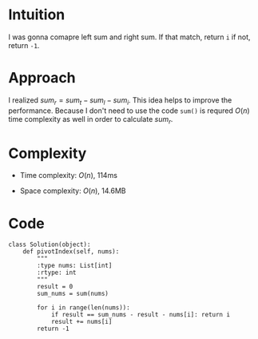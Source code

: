 # Intuition
I was gonna comapre left sum and right sum.
If that match, return `i` if not, return `-1`.
<!-- Describe your first thoughts on how to solve this problem. -->

# Approach
I realized $sum_r = sum_t - sum_l - sum_i$.
This idea helps to improve the performance.
Because I don't need to use the code `sum()` is requred $O(n)$ time complexity as well in order to calculate $sum_r$.
<!-- Describe your approach to solving the problem. -->

# Complexity
- Time complexity: $O(n)$, 114ms
<!-- Add your time complexity here, e.g. $$O(n)$$ --> 

- Space complexity: $O(n)$, 14.6MB
<!-- Add your space complexity here, e.g. $$O(n)$$ -->

# Code
```
class Solution(object):
    def pivotIndex(self, nums):
        """
        :type nums: List[int]
        :rtype: int
        """
        result = 0
        sum_nums = sum(nums)

        for i in range(len(nums)):
            if result == sum_nums - result - nums[i]: return i
            result += nums[i]
        return -1
            
```
